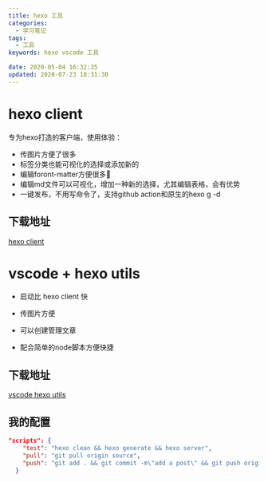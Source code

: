```yaml
---
title: hexo 工具
categories:
  - 学习笔记
tags:
  - 工具
keywords: hexo vscode 工具

date: 2020-05-04 16:32:35
updated: 2020-07-23 18:31:30
---
```


# hexo client

专为hexo打造的客户端，使用体验：

- 传图片方便了很多
- 标签分类也能可视化的选择或添加新的
- 编辑foront-matter方便很多🤣
- 编辑md文件可以可视化，增加一种新的选择，尤其编辑表格，会有优势
- 一键发布，不用写命令了，支持github action和原生的hexo g -d

## 下载地址

[hexo client](https://github.com/gaoyoubo/hexo-client)

# vscode + hexo utils

- 启动比 hexo client 快
- 传图片方便
- 可以创建管理文章

- 配合简单的node脚本方便快捷

## 下载地址

[vscode hexo utils](https://github.com/cwxyz007/vscode-hexo-utils/)

## 我的配置

```json
"scripts": {
    "test": "hexo clean && hexo generate && hexo server",
    "pull": "git pull origin source",
    "push": "git add . && git commit -m\"add a post\" && git push origin source"
  }
```
